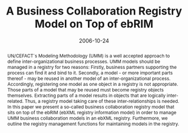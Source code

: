 ---
abstract: 'UN/CEFACT´s Modeling Methodology (UMM) is a well accepted approach to define
  inter-organizational business processes. UMM models should be managed in a registry
  for two reasons: Firstly, business partners supporting the process can find it and
  bind to it. Secondly, a model - or more important parts thereof - may be reused
  in another model of an inter-organizational process. Accordingly, registering one
  model as one object in a registry is not appropriate. Those parts of a model that
  may be reused must become registry objects themselves. Extracting parts of a model
  results in objects that are logically inter-related. Thus, a registry model taking
  care of these inter-relationships is needed. In this paper we present a so-called
  business collaboration registry model that sits on top of the ebRIM (ebXML registry
  information model) in order to manage UMM business collaboration models in an ebXML
  registry. Furthermore, we outline the registry management functions for maintaining
  models in the registry.'
authors:
- Birgit Hofreiter
- Christian Huemer
- Marco Zapletal
date: '2006-10-24'
featured: false
publication_types:
- '0'
publishDate: '2006-10-24'
title: A Business Collaboration Registry Model on Top of ebRIM
url_pdf: ''
---